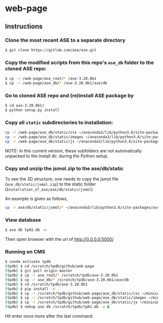 # web-page

## Instructions
### Clone the most recent ASE to a separate directory
```bash
$ git clone https://gitlab.com/ase/ase.git
```

### Copy the modified scripts from this repo's `ase_db` folder to the cloned ASE repo:
```bash
$ cp -r /web-page/ase_root/* /ase-3.20.0b1
$ cp -r /web-page/ase_db/* /ase-3.20.0b1/ase/db
```

### Go to cloned ASE repo and (re)install ASE package by
```bash
$ cd ase-3.20.0b1/
$ python setup.py install
```

### Copy all `static` subdirectories to installation:
```bash
cp -r /web-page/ase_db/static/css ~/anaconda3/lib/python3.6/site-packages/ase-3.20.0b1-py3.6.egg/ase/db/static/
cp -r /web-page/ase_db/static/images ~/anaconda3/lib/python3.6/site-packages/ase-3.20.0b1-py3.6.egg/ase/db/static/
cp -r /web-page/ase_db/static/js ~/anaconda3/lib/python3.6/site-packages/ase-3.20.0b1-py3.6.egg/ase/db/static/
```
NOTE: In this current version, these subfolders are not automatically unpacked to the install dir. during the Python setup.

### Copy and unzip the jsmol.zip to the ase/db/static
To see the 3D structure, one needs to copy the jsmol file (`ase_db/static/jsmol.zip`)
to the static folder (`Installation_of_ase/ase/db/static/jsmol`)

An example is given as follows,
```bash
cp -r ase/db/static/jsmol/* ~/anaconda3/lib/python3.6/site-packages/ase-3.20.0b1-py3.6.egg/ase/db/static/jsmol
```
### View database

```bash
$ ase db tp02.db -w
```
Then open browser with the url of http://0.0.0.0:5000/

### Running on CMS
```bash
$ conda activate tpdb
(tpdb) $ cd /scratch/tpdb/github/web-page
(tpdb) $ git pull origin master
(tpdb) $ cp -r ase_root/* /scratch/tpdb/ase-3.20.0b1
(tpdb) $ cp -r ase_db/* /scratch/tpdb/ase-3.20.0b1/ase/db
(tpdb) $ cd /scratch/tpdb/ase-3.20.0b1
(tpdb) $ pip install -e .
(tpdb) $ cp -r /scratch/tpdb/github/web-page/ase_db/static/css ~/miniconda3/envs/tpdb/lib/python3.8/site-packages/ase-3.20.0b1-py3.8.egg/ase/db/static/
(tpdb) $ cp -r /scratch/tpdb/github/web-page/ase_db/static/images ~/miniconda3/envs/tpdb/lib/python3.8/site-packages/ase-3.20.0b1-py3.8.egg/ase/db/static/
(tpdb) $ cp -r /scratch/tpdb/github/web-page/ase_db/static/js ~/miniconda3/envs/tpdb/lib/python3.8/site-packages/ase-3.20.0b1-py3.8.egg/ase/db/static/
(tpdb) $ nohup ase db /scratch/tpdb/tp01.db -w &
```
Hit enter once more after the last command.
